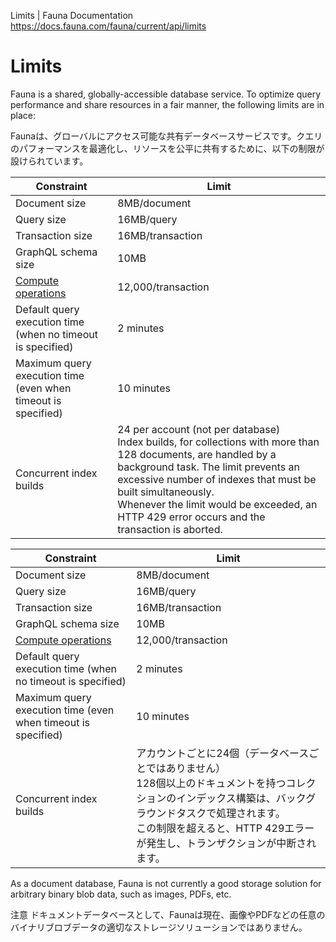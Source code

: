 Limits | Fauna Documentation
https://docs.fauna.com/fauna/current/api/limits

# Limits

Fauna is a shared, globally-accessible database service. To optimize query performance and share resources in a fair manner, the following limits are in place:

Faunaは、グローバルにアクセス可能な共有データベースサービスです。クエリのパフォーマンスを最適化し、リソースを公平に共有するために、以下の制限が設けられています。

|Constraint|Limit|
|--|--|
|Document size|8MB/document|
|Query size|16MB/query|
|Transaction size|16MB/transaction|
|GraphQL schema size|10MB|
|[Compute operations](https://docs.fauna.com/fauna/current/concepts/billing#compute)|12,000/transaction|
|Default query execution time (when no timeout is specified)|2 minutes|
|Maximum query execution time (even when timeout is specified)|10 minutes|
|Concurrent index builds|24 per account (not per database) <br>Index builds, for collections with more than 128 documents, are handled by a background task. The limit prevents an excessive number of indexes that must be built simultaneously.<br>Whenever the limit would be exceeded, an HTTP 429 error occurs and the transaction is aborted.|

|Constraint|Limit|
|--|--|
|Document size|8MB/document|
|Query size|16MB/query|
|Transaction size|16MB/transaction|
|GraphQL schema size|10MB|
|[Compute operations](https://docs.fauna.com/fauna/current/concepts/billing#compute)|12,000/transaction|
|Default query execution time (when no timeout is specified)|2 minutes|
|Maximum query execution time (even when timeout is specified)|10 minutes|
|Concurrent index builds|アカウントごとに24個（データベースごとではありません）<br>128個以上のドキュメントを持つコレクションのインデックス構築は、バックグラウンドタスクで処理されます。<br>この制限を超えると、HTTP 429エラーが発生し、トランザクションが中断されます。|

As a document database, Fauna is not currently a good storage solution for arbitrary binary blob data, such as images, PDFs, etc.

注意
ドキュメントデータベースとして、Faunaは現在、画像やPDFなどの任意のバイナリブロブデータの適切なストレージソリューションではありません。

